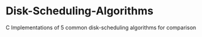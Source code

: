 # Disk-Scheduling-Algorithms
C Implementations of 5 common disk-scheduling algorithms for comparison
